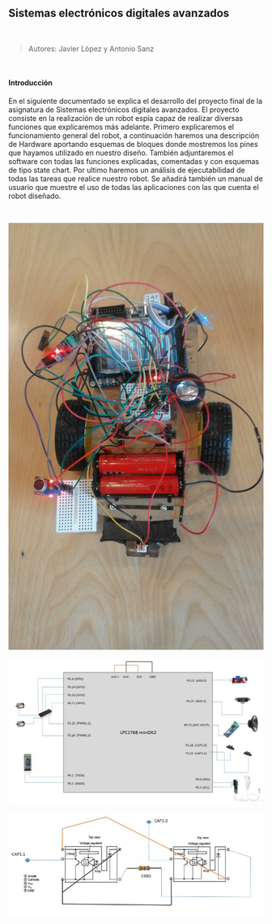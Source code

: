 
## Sistemas electrónicos digitales avanzados

<br>

> Autores: Javier López y Antonio Sanz

<br>

#### Introducción

En el siguiente documentado se explica el desarrollo del proyecto final de la asignatura
de Sistemas electrónicos digitales avanzados. El proyecto consiste en la realización de
un robot espía capaz de realizar diversas funciones que explicaremos más adelante.
Primero explicaremos el funcionamiento general del robot, a continuación haremos
una descripción de Hardware aportando esquemas de bloques donde mostremos los
pines que hayamos utilizado en nuestro diseño. También adjuntaremos el software
con todas las funciones explicadas, comentadas y con esquemas de tipo state chart.
Por ultimo haremos un análisis de ejecutabilidad de todas las tareas que realice
nuestro robot. Se añadirá también un manual de usuario que muestre el uso de todas
las aplicaciones con las que cuenta el robot diseñado.

<br>

![Alt Text](foto1.jpg)

<!-- ![Alt Text](foto2.jpg)-->

![Alt Text](schematic.JPG)

![Alt Text](schematic2.JPG)
